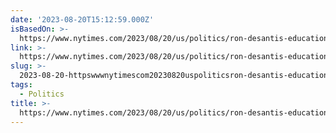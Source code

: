 ```yaml
---
date: '2023-08-20T15:12:59.000Z'
isBasedOn: >-
  https://www.nytimes.com/2023/08/20/us/politics/ron-desantis-education.html?smid=nytcore-ios-share&referringSource=articleShare
link: >-
  https://www.nytimes.com/2023/08/20/us/politics/ron-desantis-education.html?smid=nytcore-ios-share&referringSource=articleShare
slug: >-
  2023-08-20-httpswwwnytimescom20230820uspoliticsron-desantis-educationhtmlsmidnytcore-ios-shareandreferringsourcearticleshare
tags:
  - Politics
title: >-
  https://www.nytimes.com/2023/08/20/us/politics/ron-desantis-education.html?smid=nytcore-ios-share&referringSource=articleShare
---
```


